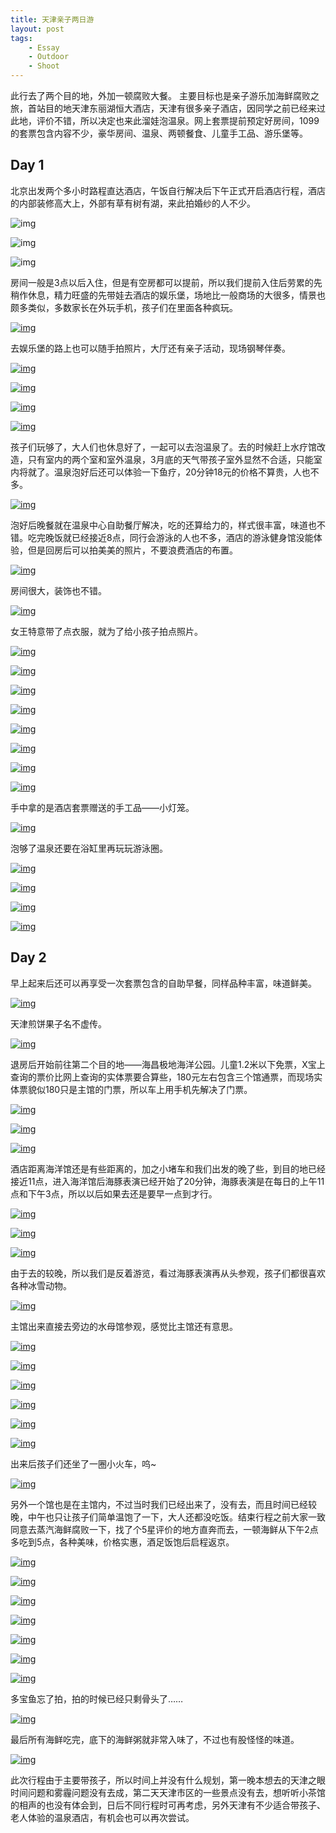 ```yaml
---
title: 天津亲子两日游
layout: post
tags: 
    - Essay
    - Outdoor
    - Shoot
---
```


此行去了两个目的地，外加一顿腐败大餐。
主要目标也是亲子游乐加海鲜腐败之旅，首站目的地天津东丽湖恒大酒店，天津有很多亲子酒店，因同学之前已经来过此地，评价不错，所以决定也来此溜娃泡温泉。网上套票提前预定好房间，1099的套票包含内容不少，豪华房间、温泉、两顿餐食、儿童手工品、游乐堡等。

## Day 1

北京出发两个多小时路程直达酒店，午饭自行解决后下午正式开启酒店行程，酒店的内部装修高大上，外部有草有树有湖，来此拍婚纱的人不少。

![img](https://b3-q.mafengwo.net/s11/M00/E0/E5/wKgBEFrPOl-AWRGgADycMPQO4KE82.jpeg?imageView2%2F2%2Fw%2F1360%2Fq%2F90%7CimageMogr2%2Fstrip%2Fquality%2F90)

![img](https://p1-q.mafengwo.net/s11/M00/E0/E9/wKgBEFrPOmGAV_vmACk6UrDtiak77.jpeg?imageView2%2F2%2Fw%2F1360%2Fq%2F90%7CimageMogr2%2Fstrip%2Fquality%2F90)

![img](https://b2-q.mafengwo.net/s11/M00/E0/F0/wKgBEFrPOmaAGKrTACYJov2aulI11.jpeg?imageView2%2F2%2Fw%2F1360%2Fq%2F90%7CimageMogr2%2Fstrip%2Fquality%2F90)

房间一般是3点以后入住，但是有空房都可以提前，所以我们提前入住后劳累的先稍作休息，精力旺盛的先带娃去酒店的娱乐堡，场地比一般商场的大很多，情景也颇多类似，多数家长在外玩手机，孩子们在里面各种疯玩。

[![img](https://n4-q.mafengwo.net/s11/M00/E0/E1/wKgBEFrPOluAUCbzACcACnCJ3aU76.jpeg?imageView2%2F2%2Fw%2F1360%2Fq%2F90%7CimageMogr2%2Fstrip%2Fquality%2F90)](http://www.mafengwo.cn/photo/10320/scenery_8935946/310514904.html)

去娱乐堡的路上也可以随手拍照片，大厅还有亲子活动，现场钢琴伴奏。

[![img](https://p1-q.mafengwo.net/s11/M00/E0/DB/wKgBEFrPOlWAPRnZABxBl_EUIus79.jpeg?imageView2%2F2%2Fw%2F1360%2Fq%2F90%7CimageMogr2%2Fstrip%2Fquality%2F90)](http://www.mafengwo.cn/photo/10320/scenery_8935946/310514901.html)

[![img](https://b2-q.mafengwo.net/s11/M00/E0/DD/wKgBEFrPOleAa99zABSjHKqOY0U19.jpeg?imageView2%2F2%2Fw%2F1360%2Fq%2F90%7CimageMogr2%2Fstrip%2Fquality%2F90)](http://www.mafengwo.cn/photo/10320/scenery_8935946/310514902.html)

[![img](https://b1-q.mafengwo.net/s11/M00/E0/D9/wKgBEFrPOlSALk6DACKV901QClo51.jpeg?imageView2%2F2%2Fw%2F1360%2Fq%2F90%7CimageMogr2%2Fstrip%2Fquality%2F90)](http://www.mafengwo.cn/photo/10320/scenery_8935946/310514900.html)

[![img](https://n4-q.mafengwo.net/s11/M00/E0/DF/wKgBEFrPOlmAP0B4ACH0GzJjqtw61.jpeg?imageView2%2F2%2Fw%2F1360%2Fq%2F90%7CimageMogr2%2Fstrip%2Fquality%2F90)](http://www.mafengwo.cn/photo/10320/scenery_8935946/310514903.html)

孩子们玩够了，大人们也休息好了，一起可以去泡温泉了。去的时候赶上水疗馆改造，只有室内的两个室和室外温泉，3月底的天气带孩子室外显然不合适，只能室内将就了。温泉泡好后还可以体验一下鱼疗，20分钟18元的价格不算贵，人也不多。

[![img](https://b1-q.mafengwo.net/s11/M00/E0/D7/wKgBEFrPOlKAemCCAC_scoGjsM439.jpeg?imageView2%2F2%2Fw%2F1360%2Fq%2F90%7CimageMogr2%2Fstrip%2Fquality%2F90)](http://www.mafengwo.cn/photo/10320/scenery_8935946/310514899.html)

泡好后晚餐就在温泉中心自助餐厅解决，吃的还算给力的，样式很丰富，味道也不错。吃完晚饭就已经接近8点，同行会游泳的人也不多，酒店的游泳健身馆没能体验，但是回房后可以拍美美的照片，不要浪费酒店的布置。

[![img](https://n1-q.mafengwo.net/s11/M00/E1/03/wKgBEFrPOnSATINZACL_sd2vs1Y32.jpeg?imageView2%2F2%2Fw%2F1360%2Fq%2F90%7CimageMogr2%2Fstrip%2Fquality%2F90)](http://www.mafengwo.cn/photo/10320/scenery_8935946/310514923.html)

房间很大，装饰也不错。

[![img](https://b3-q.mafengwo.net/s11/M00/E1/01/wKgBEFrPOnKAebMeABgM4CPdvyc77.jpeg?imageView2%2F2%2Fw%2F1360%2Fq%2F90%7CimageMogr2%2Fstrip%2Fquality%2F90)](http://www.mafengwo.cn/photo/10320/scenery_8935946/310514922.html)

女王特意带了点衣服，就为了给小孩子拍点照片。

[![img](https://p3-q.mafengwo.net/s11/M00/E0/F1/wKgBEFrPOmaAJal-AAlq5M1kOTU51.jpeg?imageView2%2F2%2Fw%2F1360%2Fq%2F90%7CimageMogr2%2Fstrip%2Fquality%2F90)](http://www.mafengwo.cn/photo/10320/scenery_8935946/310514909.html)

[![img](https://b1-q.mafengwo.net/s11/M00/E0/F2/wKgBEFrPOmeAYSqJAArfPosJPsc21.jpeg?imageView2%2F2%2Fw%2F1360%2Fq%2F90%7CimageMogr2%2Fstrip%2Fquality%2F90)](http://www.mafengwo.cn/photo/10320/scenery_8935946/310514910.html)

[![img](https://b3-q.mafengwo.net/s11/M00/E0/F5/wKgBEFrPOmmAUZkiAA6pL5Y0JyU89.jpeg?imageView2%2F2%2Fw%2F1360%2Fq%2F90%7CimageMogr2%2Fstrip%2Fquality%2F90)](http://www.mafengwo.cn/photo/10320/scenery_8935946/310514912.html)

[![img](https://n4-q.mafengwo.net/s11/M00/E0/F6/wKgBEFrPOmqAEwQrABDH913GgKM75.jpeg?imageView2%2F2%2Fw%2F1360%2Fq%2F90%7CimageMogr2%2Fstrip%2Fquality%2F90)](http://www.mafengwo.cn/photo/10320/scenery_8935946/310514913.html)

[![img](https://n4-q.mafengwo.net/s11/M00/E0/F7/wKgBEFrPOmqATrGeAAndUTU5rQQ10.jpeg?imageView2%2F2%2Fw%2F1360%2Fq%2F90%7CimageMogr2%2Fstrip%2Fquality%2F90)](http://www.mafengwo.cn/photo/10320/scenery_8935946/310514914.html)

[![img](https://b2-q.mafengwo.net/s11/M00/E0/F8/wKgBEFrPOmuAcXe4AAiZGCSP0Jw44.jpeg?imageView2%2F2%2Fw%2F1360%2Fq%2F90%7CimageMogr2%2Fstrip%2Fquality%2F90)](http://www.mafengwo.cn/photo/10320/scenery_8935946/310514915.html)

[![img](https://n2-q.mafengwo.net/s11/M00/E0/F8/wKgBEFrPOmuAQwQvAAhINT6kno864.jpeg?imageView2%2F2%2Fw%2F1360%2Fq%2F90%7CimageMogr2%2Fstrip%2Fquality%2F90)](http://www.mafengwo.cn/photo/10320/scenery_8935946/310514916.html)

[![img](https://b4-q.mafengwo.net/s11/M00/E1/05/wKgBEFrPOnaAAPn7ABTHQygIpt846.jpeg?imageView2%2F2%2Fw%2F1360%2Fq%2F90%7CimageMogr2%2Fstrip%2Fquality%2F90)](http://www.mafengwo.cn/photo/10320/scenery_8935946/310514924.html)

手中拿的是酒店套票赠送的手工品——小灯笼。

[![img](https://n4-q.mafengwo.net/s11/M00/E0/FF/wKgBEFrPOnGANh-XABSjCAqGeRA26.jpeg?imageView2%2F2%2Fw%2F1360%2Fq%2F90%7CimageMogr2%2Fstrip%2Fquality%2F90)](http://www.mafengwo.cn/photo/10320/scenery_8935946/310514921.html)

泡够了温泉还要在浴缸里再玩玩游泳圈。

[![img](https://p3-q.mafengwo.net/s11/M00/E0/FA/wKgBEFrPOmyAMPizABF6lWvBoXE87.jpeg?imageView2%2F2%2Fw%2F1360%2Fq%2F90%7CimageMogr2%2Fstrip%2Fquality%2F90)](http://www.mafengwo.cn/photo/10320/scenery_8935946/310514917.html)

[![img](https://n2-q.mafengwo.net/s11/M00/E0/FB/wKgBEFrPOm2ACqzCAA--PSuTlYM72.jpeg?imageView2%2F2%2Fw%2F1360%2Fq%2F90%7CimageMogr2%2Fstrip%2Fquality%2F90)](http://www.mafengwo.cn/photo/10320/scenery_8935946/310514918.html)

[![img](https://b1-q.mafengwo.net/s11/M00/E0/FD/wKgBEFrPOm-AOxjJABI9hUFjTUA50.jpeg?imageView2%2F2%2Fw%2F1360%2Fq%2F90%7CimageMogr2%2Fstrip%2Fquality%2F90)](http://www.mafengwo.cn/photo/10320/scenery_8935946/310514919.html)

[![img](https://n4-q.mafengwo.net/s11/M00/E0/FE/wKgBEFrPOnCAG7fXABFGFn5Lf4w12.jpeg?imageView2%2F2%2Fw%2F1360%2Fq%2F90%7CimageMogr2%2Fstrip%2Fquality%2F90)](http://www.mafengwo.cn/photo/10320/scenery_8935946/310514920.html)

## Day 2

早上起来后还可以再享受一次套票包含的自助早餐，同样品种丰富，味道鲜美。

[![img](https://p4-q.mafengwo.net/s11/M00/E1/07/wKgBEFrPOnmAFsZMABfSK9O_Nfk96.jpeg?imageView2%2F2%2Fw%2F1360%2Fq%2F90%7CimageMogr2%2Fstrip%2Fquality%2F90)](http://www.mafengwo.cn/photo/10320/scenery_8935946/310514926.html)

天津煎饼果子名不虚传。

[![img](https://n3-q.mafengwo.net/s11/M00/E1/06/wKgBEFrPOneAYNStABoELB-yTg858.jpeg?imageView2%2F2%2Fw%2F1360%2Fq%2F90%7CimageMogr2%2Fstrip%2Fquality%2F90)](http://www.mafengwo.cn/photo/10320/scenery_8935946/310514925.html)

退房后开始前往第二个目的地——海昌极地海洋公园。儿童1.2米以下免票，X宝上查询的票价比网上查询的实体票要合算些，180元左右包含三个馆通票，而现场实体票貌似180只是主馆的门票，所以车上用手机先解决了门票。

[![img](https://p1-q.mafengwo.net/s11/M00/E1/0A/wKgBEFrPOn2AVsIxACFbZapL6bU71.jpeg?imageView2%2F2%2Fw%2F1360%2Fq%2F90%7CimageMogr2%2Fstrip%2Fquality%2F90)](http://www.mafengwo.cn/photo/10320/scenery_8935946/310514928.html)

[![img](https://p1-q.mafengwo.net/s11/M00/E1/0F/wKgBEFrPOoGAChVTACkTDmey9iU99.jpeg?imageView2%2F2%2Fw%2F1360%2Fq%2F90%7CimageMogr2%2Fstrip%2Fquality%2F90)](http://www.mafengwo.cn/photo/10320/scenery_8935946/310514930.html)

[![img](https://n3-q.mafengwo.net/s11/M00/E1/0D/wKgBEFrPOn-ASrXmACcTrzjuILY28.jpeg?imageView2%2F2%2Fw%2F1360%2Fq%2F90%7CimageMogr2%2Fstrip%2Fquality%2F90)](http://www.mafengwo.cn/photo/10320/scenery_8935946/310514929.html)

酒店距离海洋馆还是有些距离的，加之小堵车和我们出发的晚了些，到目的地已经接近11点，进入海洋馆后海豚表演已经开始了20分钟，海豚表演是在每日的上午11点和下午3点，所以以后如果去还是要早一点到才行。

[![img](https://b2-q.mafengwo.net/s11/M00/E1/13/wKgBEFrPOoOAUIrKACr1n6Sh2F424.jpeg?imageView2%2F2%2Fw%2F1360%2Fq%2F90%7CimageMogr2%2Fstrip%2Fquality%2F90)](http://www.mafengwo.cn/photo/10320/scenery_8935946/310514931.html)

[![img](https://b1-q.mafengwo.net/s11/M00/E1/17/wKgBEFrPOoaAEbz9AC8oQPUOFQ054.jpeg?imageView2%2F2%2Fw%2F1360%2Fq%2F90%7CimageMogr2%2Fstrip%2Fquality%2F90)](http://www.mafengwo.cn/photo/10320/scenery_8935946/310514932.html)

[![img](https://b4-q.mafengwo.net/s11/M00/E1/1A/wKgBEFrPOomAbsfBADAzEMDoOd890.jpeg?imageView2%2F2%2Fw%2F1360%2Fq%2F90%7CimageMogr2%2Fstrip%2Fquality%2F90)](http://www.mafengwo.cn/photo/10320/scenery_8935946/310514933.html)

由于去的较晚，所以我们是反着游览，看过海豚表演再从头参观，孩子们都很喜欢各种冰雪动物。

[![img](https://b1-q.mafengwo.net/s11/M00/E1/1C/wKgBEFrPOoqAPnLBABJutVTev7g41.jpeg?imageView2%2F2%2Fw%2F1360%2Fq%2F90%7CimageMogr2%2Fstrip%2Fquality%2F90)](http://www.mafengwo.cn/photo/10320/scenery_8935946/310514934.html)

主馆出来直接去旁边的水母馆参观，感觉比主馆还有意思。

[![img](https://p2-q.mafengwo.net/s11/M00/E1/1D/wKgBEFrPOouAA3ioABCuP2ctGvc32.jpeg?imageView2%2F2%2Fw%2F1360%2Fq%2F90%7CimageMogr2%2Fstrip%2Fquality%2F90)](http://www.mafengwo.cn/photo/10320/scenery_8935946/310514935.html)

[![img](https://b1-q.mafengwo.net/s11/M00/E1/1F/wKgBEFrPOo2ASeLLABh1FW1SqM013.jpeg?imageView2%2F2%2Fw%2F1360%2Fq%2F90%7CimageMogr2%2Fstrip%2Fquality%2F90)](http://www.mafengwo.cn/photo/10320/scenery_8935946/310514936.html)

[![img](https://b3-q.mafengwo.net/s11/M00/E1/21/wKgBEFrPOo6AfF3LABZfGnuj3-A93.jpeg?imageView2%2F2%2Fw%2F1360%2Fq%2F90%7CimageMogr2%2Fstrip%2Fquality%2F90)](http://www.mafengwo.cn/photo/10320/scenery_8935946/310514937.html)

[![img](https://n3-q.mafengwo.net/s11/M00/E1/23/wKgBEFrPOo-ANJjGABM0GU7j4yw69.jpeg?imageView2%2F2%2Fw%2F1360%2Fq%2F90%7CimageMogr2%2Fstrip%2Fquality%2F90)](http://www.mafengwo.cn/photo/10320/scenery_8935946/310514938.html)

[![img](https://b3-q.mafengwo.net/s11/M00/E1/24/wKgBEFrPOpCAKdeOAA7xQOF-Snk73.jpeg?imageView2%2F2%2Fw%2F1360%2Fq%2F90%7CimageMogr2%2Fstrip%2Fquality%2F90)](http://www.mafengwo.cn/photo/10320/scenery_8935946/310514939.html)

[![img](https://n3-q.mafengwo.net/s11/M00/E1/26/wKgBEFrPOpKAOeN-ABoW8AVUXdQ82.jpeg?imageView2%2F2%2Fw%2F1360%2Fq%2F90%7CimageMogr2%2Fstrip%2Fquality%2F90)](http://www.mafengwo.cn/photo/10320/scenery_8935946/310514940.html)

出来后孩子们还坐了一圈小火车，呜~

[![img](https://p1-q.mafengwo.net/s11/M00/E1/28/wKgBEFrPOpSAPpXRAB8vDdknMoA81.jpeg?imageView2%2F2%2Fw%2F1360%2Fq%2F90%7CimageMogr2%2Fstrip%2Fquality%2F90)](http://www.mafengwo.cn/photo/10320/scenery_8935946/310514941.html)

另外一个馆也是在主馆内，不过当时我们已经出来了，没有去，而且时间已经较晚，中午也只让孩子们简单温饱了一下，大人还都没吃饭。结束行程之前大家一致同意去蒸汽海鲜腐败一下，找了个5星评价的地方直奔而去，一顿海鲜从下午2点多吃到5点，各种美味，价格实惠，酒足饭饱后启程返京。

[![img](https://p3-q.mafengwo.net/s11/M00/E1/29/wKgBEFrPOpWALgvVABndJqcYeeI33.jpeg?imageView2%2F2%2Fw%2F1360%2Fq%2F90%7CimageMogr2%2Fstrip%2Fquality%2F90)](http://www.mafengwo.cn/photo/10320/scenery_8935946/310514942.html)

[![img](https://n2-q.mafengwo.net/s11/M00/E1/2D/wKgBEFrPOpeAL5CcAB97GyIpBJU43.jpeg?imageView2%2F2%2Fw%2F1360%2Fq%2F90%7CimageMogr2%2Fstrip%2Fquality%2F90)](http://www.mafengwo.cn/photo/10320/scenery_8935946/310514943.html)

[![img](https://p2-q.mafengwo.net/s11/M00/E1/2F/wKgBEFrPOpmALVdrAB-k3_HCDjk76.jpeg?imageView2%2F2%2Fw%2F1360%2Fq%2F90%7CimageMogr2%2Fstrip%2Fquality%2F90)](http://www.mafengwo.cn/photo/10320/scenery_8935946/310514944.html)

[![img](https://b4-q.mafengwo.net/s11/M00/E1/33/wKgBEFrPOpuAOjgXAB32KRXNyVQ14.jpeg?imageView2%2F2%2Fw%2F1360%2Fq%2F90%7CimageMogr2%2Fstrip%2Fquality%2F90)](http://www.mafengwo.cn/photo/10320/scenery_8935946/310514945.html)

[![img](https://p1-q.mafengwo.net/s11/M00/E1/38/wKgBEFrPOp2ASlC2ACOi5jIATZE53.jpeg?imageView2%2F2%2Fw%2F1360%2Fq%2F90%7CimageMogr2%2Fstrip%2Fquality%2F90)](http://www.mafengwo.cn/photo/10320/scenery_8935946/310514946.html)

[![img](https://b2-q.mafengwo.net/s11/M00/E1/3B/wKgBEFrPOp-AXlJOABzeEVu9VSc32.jpeg?imageView2%2F2%2Fw%2F1360%2Fq%2F90%7CimageMogr2%2Fstrip%2Fquality%2F90)](http://www.mafengwo.cn/photo/10320/scenery_8935946/310514947.html)

[![img](https://b1-q.mafengwo.net/s11/M00/E1/3D/wKgBEFrPOqCAbarvABt-CHEmXvA26.jpeg?imageView2%2F2%2Fw%2F1360%2Fq%2F90%7CimageMogr2%2Fstrip%2Fquality%2F90)](http://www.mafengwo.cn/photo/10320/scenery_8935946/310514948.html)

多宝鱼忘了拍，拍的时候已经只剩骨头了……

[![img](https://n1-q.mafengwo.net/s11/M00/E1/3F/wKgBEFrPOqKAZVkRAB4GaiB1P6M69.jpeg?imageView2%2F2%2Fw%2F1360%2Fq%2F90%7CimageMogr2%2Fstrip%2Fquality%2F90)](http://www.mafengwo.cn/photo/10320/scenery_8935946/310514949.html)

最后所有海鲜吃完，底下的海鲜粥就非常入味了，不过也有股怪怪的味道。

[![img](https://b1-q.mafengwo.net/s11/M00/E1/43/wKgBEFrPOqSAYJmeABxGF5e0qCY74.jpeg?imageView2%2F2%2Fw%2F1360%2Fq%2F90%7CimageMogr2%2Fstrip%2Fquality%2F90)](http://www.mafengwo.cn/photo/10320/scenery_8935946/310514950.html)

此次行程由于主要带孩子，所以时间上并没有什么规划，第一晚本想去的天津之眼时间问题和雾霾问题没有去成，第二天天津市区的一些景点没有去，想听听小茶馆的相声的也没有体会到，日后不同行程时可再考虑，另外天津有不少适合带孩子、老人体验的温泉酒店，有机会也可以再次尝试。
